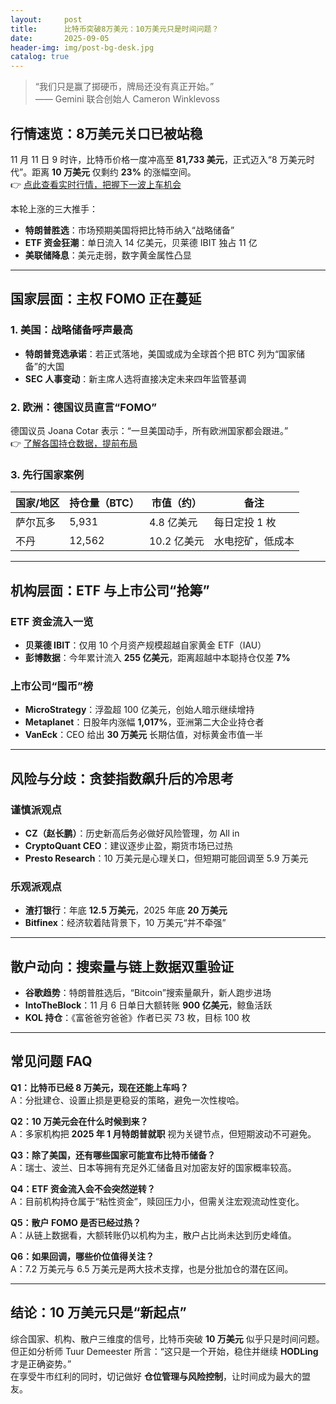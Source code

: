```yaml
---
layout:     post
title:      比特币突破8万美元：10万美元只是时间问题？
date:       2025-09-05
header-img: img/post-bg-desk.jpg
catalog: true
---
```


> “我们只是赢了掷硬币，牌局还没有真正开始。”  
> —— Gemini 联合创始人 Cameron Winklevoss

## 行情速览：8万美元关口已被站稳

11 月 11 日 9 时许，比特币价格一度冲高至 **81,733 美元**，正式迈入“8 万美元时代”。距离 **10 万美元** 仅剩约 **23%** 的涨幅空间。  
👉 [点此查看实时行情，把握下一波上车机会](https://okxdog.com/)

本轮上涨的三大推手：

- **特朗普胜选**：市场预期美国将把比特币纳入“战略储备”  
- **ETF 资金狂潮**：单日流入 14 亿美元，贝莱德 IBIT 独占 11 亿  
- **美联储降息**：美元走弱，数字黄金属性凸显  

---

## 国家层面：主权 FOMO 正在蔓延

### 1. 美国：战略储备呼声最高

- **特朗普竞选承诺**：若正式落地，美国或成为全球首个把 BTC 列为“国家储备”的大国  
- **SEC 人事变动**：新主席人选将直接决定未来四年监管基调  

### 2. 欧洲：德国议员直言“FOMO”

德国议员 Joana Cotar 表示：“一旦美国动手，所有欧洲国家都会跟进。”  
👉 [了解各国持仓数据，提前布局](https://okxdog.com/)

### 3. 先行国家案例

| 国家/地区 | 持仓量（BTC） | 市值（约） | 备注 |
|-----------|---------------|------------|------|
| 萨尔瓦多  | 5,931         | 4.8 亿美元 | 每日定投 1 枚 |
| 不丹      | 12,562        | 10.2 亿美元 | 水电挖矿，低成本 |

---

## 机构层面：ETF 与上市公司“抢筹”

### ETF 资金流入一览

- **贝莱德 IBIT**：仅用 10 个月资产规模超越自家黄金 ETF（IAU）  
- **彭博数据**：今年累计流入 **255 亿美元**，距离超越中本聪持仓仅差 **7%**  

### 上市公司“囤币”榜

- **MicroStrategy**：浮盈超 100 亿美元，创始人暗示继续增持  
- **Metaplanet**：日股年内涨幅 **1,017%**，亚洲第二大企业持仓者  
- **VanEck**：CEO 给出 **30 万美元** 长期估值，对标黄金市值一半  

---

## 风险与分歧：贪婪指数飙升后的冷思考

### 谨慎派观点

- **CZ（赵长鹏）**：历史新高后务必做好风险管理，勿 All in  
- **CryptoQuant CEO**：建议逐步止盈，期货市场已过热  
- **Presto Research**：10 万美元是心理关口，但短期可能回调至 5.9 万美元  

### 乐观派观点

- **渣打银行**：年底 **12.5 万美元**，2025 年底 **20 万美元**  
- **Bitfinex**：经济软着陆背景下，10 万美元“并不牵强”  

---

## 散户动向：搜索量与链上数据双重验证

- **谷歌趋势**：特朗普胜选后，“Bitcoin”搜索量飙升，新人跑步进场  
- **IntoTheBlock**：11 月 6 日单日大额转账 **900 亿美元**，鲸鱼活跃  
- **KOL 持仓**：《富爸爸穷爸爸》作者已买 73 枚，目标 100 枚  

---

## 常见问题 FAQ

**Q1：比特币已经 8 万美元，现在还能上车吗？**  
A：分批建仓、设置止损是更稳妥的策略，避免一次性梭哈。

**Q2：10 万美元会在什么时候到来？**  
A：多家机构把 **2025 年 1 月特朗普就职** 视为关键节点，但短期波动不可避免。

**Q3：除了美国，还有哪些国家可能宣布比特币储备？**  
A：瑞士、波兰、日本等拥有充足外汇储备且对加密友好的国家概率较高。

**Q4：ETF 资金流入会不会突然逆转？**  
A：目前机构持仓属于“粘性资金”，赎回压力小，但需关注宏观流动性变化。

**Q5：散户 FOMO 是否已经过热？**  
A：从链上数据看，大额转账仍以机构为主，散户占比尚未达到历史峰值。

**Q6：如果回调，哪些价位值得关注？**  
A：7.2 万美元与 6.5 万美元是两大技术支撑，也是分批加仓的潜在区间。

---

## 结论：10 万美元只是“新起点”

综合国家、机构、散户三维度的信号，比特币突破 **10 万美元** 似乎只是时间问题。  
但正如分析师 Tuur Demeester 所言：“这只是一个开始，稳住并继续 **HODLing** 才是正确姿势。”  
在享受牛市红利的同时，切记做好 **仓位管理与风险控制**，让时间成为最大的盟友。